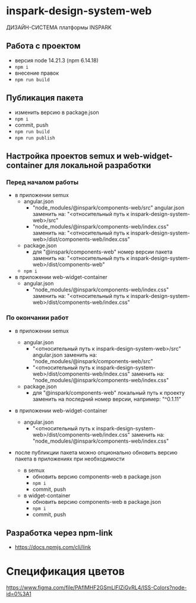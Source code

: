 # inspark-design-system-web
ДИЗАЙН-СИСТЕМА платформы INSPARK 

## Работа с проектом
- версия node 14.21.3 (npm 6.14.18)
- ``npm i``
- внесение правок
- ``npm run build``

## Публикация пакета
- изменить версию в package.json
- ``npm i``
- commit, push
- ``npm run build``
- ``npm run publish``

## Настройка проектов semux и web-widget-container для локальной разработки
### Перед началом работы
  - в приложении semux
    - angular.json
      - "node_modules/@inspark/components-web/src" angular.json заменить на: "<относительный путь к inspark-design-system-web>/src"
      - "node_modules/@inspark/components-web/index.css" заменить на: "<относительный путь к inspark-design-system-web>/dist/components-web/index.css"
    - package.json 
      - для "@inspark/components-web" номер версии пакета заменить на: "<относительный путь к inspark-design-system-web>/dist/components-web"
    - ```npm i```
  - в приложении web-widget-container
    - angular.json
      - "node_modules/@inspark/components-web/index.css" заменить на: "<относительный путь к inspark-design-system-web>/dist/components-web/index.css"
### По окончании работ
  - в приложении semux
    - angular.json
      - "<относительный путь к inspark-design-system-web>/src" angular.json заменить на: "node_modules/@inspark/components-web/src"
      - "<относительный путь к inspark-design-system-web>/dist/components-web/index.css" заменить на: "node_modules/@inspark/components-web/index.css"
    - package.json 
      - для "@inspark/components-web" локальный путь к проекту заменить на последний номер версии, например: "^0.1.11"
  - в приложении web-widget-container
      - angular.json
        - "<относительный путь к inspark-design-system-web>/dist/components-web/index.css" заменить на: "node_modules/@inspark/components-web/index.css"

  - после публикции пакета можно опционально обновить версию пакета в приложениях при необходимости
    - в semux
      - обновить версию components-web в package.json
      - ``npm i``
      - commit, push
    - в widget-container
      - обновить версию components-web в package.json
      - ``npm i``
      - commit, push

## Разработка через npm-link
- https://docs.npmjs.com/cli/link

# Спецификация цветов
https://www.figma.com/file/PAfIMHF2GSmLlFIZiGvRL4/ISS-Colors?node-id=0%3A1
